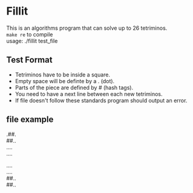 # Fillit
This is an algorithms program that can solve up to 26 tetriminos.  
`make re` to compile  
usage: ./fillit test_file

## Test Format
- Tetriminos have to be inside a square.
- Empty space will be definte by a . (dot).  
- Parts of the piece are defined by # (hash tags).
- You need to have a next line between each new tetriminos.
- If file doesn't follow these standards program should output an error.

## file example
.##.  
##..  
....  
....  

....  
....  
##..  
##..  
